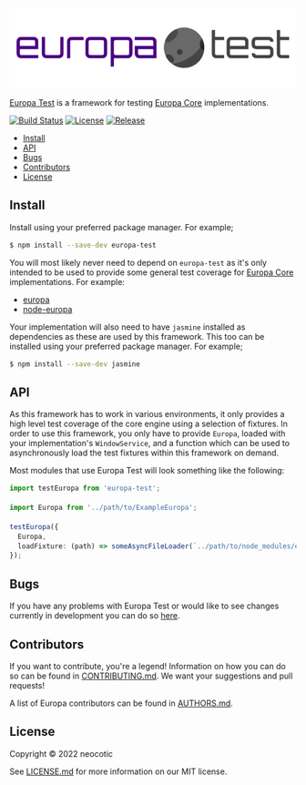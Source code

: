 ![Europa Test](https://raw.githubusercontent.com/neocotic/europa-branding/main/assets/banner/europa-test/europa-test-banner-710x200.png)

[Europa Test](https://github.com/neocotic/europa/tree/main/packages/europa-test) is a framework for testing
[Europa Core](https://github.com/neocotic/europa/tree/main/packages/europa-core) implementations.

[![Build Status](https://img.shields.io/github/workflow/status/neocotic/europa/CI/develop?style=flat-square)](https://github.com/neocotic/europa/actions/workflows/ci.yml)
[![License](https://img.shields.io/npm/l/europa-test.svg?style=flat-square)](https://github.com/neocotic/europa/raw/main/packages/europa-test/LICENSE.md)
[![Release](https://img.shields.io/npm/v/europa-test.svg?style=flat-square)](https://npmjs.com/package/europa-test)

* [Install](#install)
* [API](#api)
* [Bugs](#bugs)
* [Contributors](#contributors)
* [License](#license)

## Install

Install using your preferred package manager. For example;

``` bash
$ npm install --save-dev europa-test
```

You will most likely never need to depend on `europa-test` as it's only intended to be used to provide some general test
coverage for [Europa Core](https://github.com/neocotic/europa/tree/main/packages/europa-core) implementations. For
example:

* [europa](https://github.com/neocotic/europa/tree/main/packages/europa)
* [node-europa](https://github.com/neocotic/europa/tree/main/packages/node-europa)

Your implementation will also need to have `jasmine` installed as dependencies as these are used by this framework.
This too can be installed using your preferred package manager. For example;

``` bash
$ npm install --save-dev jasmine
```

## API

As this framework has to work in various environments, it only provides a high level test coverage of the core engine
using a selection of fixtures. In order to use this framework, you only have to provide `Europa`, loaded with your
implementation's `WindowService`, and a function which can be used to asynchronously load the test fixtures within this
framework on demand.

Most modules that use Europa Test will look something like the following:

``` typescript
import testEuropa from 'europa-test';

import Europa from '../path/to/ExampleEuropa';

testEuropa({
  Europa,
  loadFixture: (path) => someAsyncFileLoader(`../path/to/node_modules/europa-test/${path}`),
});
```

## Bugs

If you have any problems with Europa Test or would like to see changes currently in development you can do so
[here](https://github.com/neocotic/europa/issues).

## Contributors

If you want to contribute, you're a legend! Information on how you can do so can be found in
[CONTRIBUTING.md](https://github.com/neocotic/europa/blob/main/CONTRIBUTING.md). We want your suggestions and pull
requests!

A list of Europa contributors can be found in [AUTHORS.md](https://github.com/neocotic/europa/blob/main/AUTHORS.md).

## License

Copyright © 2022 neocotic

See [LICENSE.md](https://github.com/neocotic/europa/raw/main/packages/europa-test/LICENSE.md) for more information on
our MIT license.
